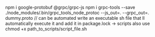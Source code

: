 npm i google-protobuf @grpc/grpc-js
npm i grpc-tools --save
./node_modules/.bin/grpc_tools_node_protoc --js_out=. --grpc_out=. dummy.proto  // can be automated write an executable sh file that ll automatically execute it and add it in package.lock -> scripts also use chmod +x path_to_scripts/script_file.sh